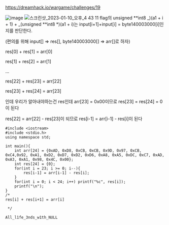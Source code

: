 <https://dreamhack.io/wargame/challenges/19>

![image](https://github.com/king-raccoon/write-up/assets/78426205/ce860f85-5587-4a96-b6f7-4ab0f2fa38ec)
![스크린샷_2023-01-10_오후_4 43 11](https://github.com/king-raccoon/write-up/assets/78426205/1998df23-29cb-4ec3-a743-d13807efa389)
flag의 unsigned **int8 _)(a1 + i + 1) + _(unsigned **int8 \*)(a1 + i)는 input[i+1]+input[i] = byte140003000[i]인지를 판단한다.

(편의를 위해 input[] => res[], byte140003000[] => arr[]로 하자)

res[0] + res[1] = arr[0]

res[1] + res[2] = arr[1]

...

res[22] + res[23] = arr[22]

res[23] + res[24] = arr[23]

인데 우리가 알아내야하는건 res인데 arr[23] = 0x00이므로 res[23] = res[24] = 0이 된다

res[22] = arr[22] - res[23]이 되므로 res[i-1] = arr[i-1] - res[i]이 된다

```
#include <iostream>
#include <stdio.h>
using namespace std;

int main(){
    int arr[24] = {0xAD, 0xD8, 0xCB, 0xCB, 0x9D, 0x97, 0xCB, 0xC4,0x92, 0xA1, 0xD2, 0xD7, 0xD2, 0xD6, 0xA8, 0xA5, 0xDC, 0xC7, 0xAD, 0xA3, 0xA1, 0x98, 0x4C, 0x00};
    int res[24] = {0};
    for(int i = 23; i >= 0; i--){
        res[i-1] = arr[i-1] - res[i];
    }
    for(int i = 0; i < 24; i++) printf("%c", res[i]);
    printf("\n");
}
/*
res[i] + res[i+1] = arr[i]

 */

```

`All_l1fe_3nds_w1th_NULL`
